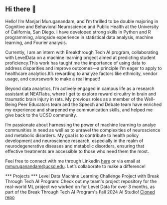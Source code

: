 ## Hi there 👋
Hello! I’m Manjari Muruganandam, and I’m thrilled to be double majoring in Cognitive and Behavioral Neuroscience and Public Health at the University of California, San Diego. I have developed strong skills in Python and R programming, alongside experience in statistical data analysis, machine learning, and Fourier analysis.

Currently, I am an intern with Breakthrough Tech AI program, collaborating with LevelData on a machine learning project aimed at predicting student proficiency.This work has taught me the importance of using data to address disparities and improve outcomes—a principle I’m eager to apply to healthcare analytics.It’s rewarding to analyze factors like ethnicity, vendor usage, and coursework to make a real impact!

Beyond data analytics, I’m actively engaged in campus life as a research assistant at NEATlabs, where I get to explore reward circuitry in brain and traumatic brain injury in rats. My previous roles as a member of the Well-Being Peer Educators team and the Speech and Debate team have enriched my experience and sharpened my communication skills, and helped me give back to the UCSD community. 

I’m passionate about harnessing the power of machine learning to analye communities in need as well as to unravel the complexities of neuroscience and metabolic disorders. My goal is to contribute to health policy development and neuroscience research, especially in the realm of neurodegenerative diseases and metabolic disorders, ensuring that effective treatments are accessible to those who need them the most. 

Feel free to connect with me through LinkedIn [here](https://www.linkedin.com/in/manjari-muru/) or via email at mmuruganandam@ucsd.edu. Let’s collaborate to make a difference!

*** Projects ***
Level Data Machine Learning Challenge Project with Break Through Tech AI Program: Check out my team's project repository for the real-world ML project we worked on for Level Data for over 3 months, as part of the Break Through Tech AI Program's Fall 2024 AI Studio! [Cloned repo](https://github.com/level-data-1a/predicting-proficiency.git)

<!--
**manjari-muru/manjari-muru** is a ✨ _special_ ✨ repository because its `README.md` (this file) appears on your GitHub profile.

Here are some ideas to get you started:

- 🔭 I’m currently working on ...
- 🌱 I’m currently learning ...
- 👯 I’m looking to collaborate on ...
- 🤔 I’m looking for help with ...
- 💬 Ask me about ...
- 📫 How to reach me: ...
- 😄 Pronouns: ...
- ⚡ Fun fact: ...
-->
